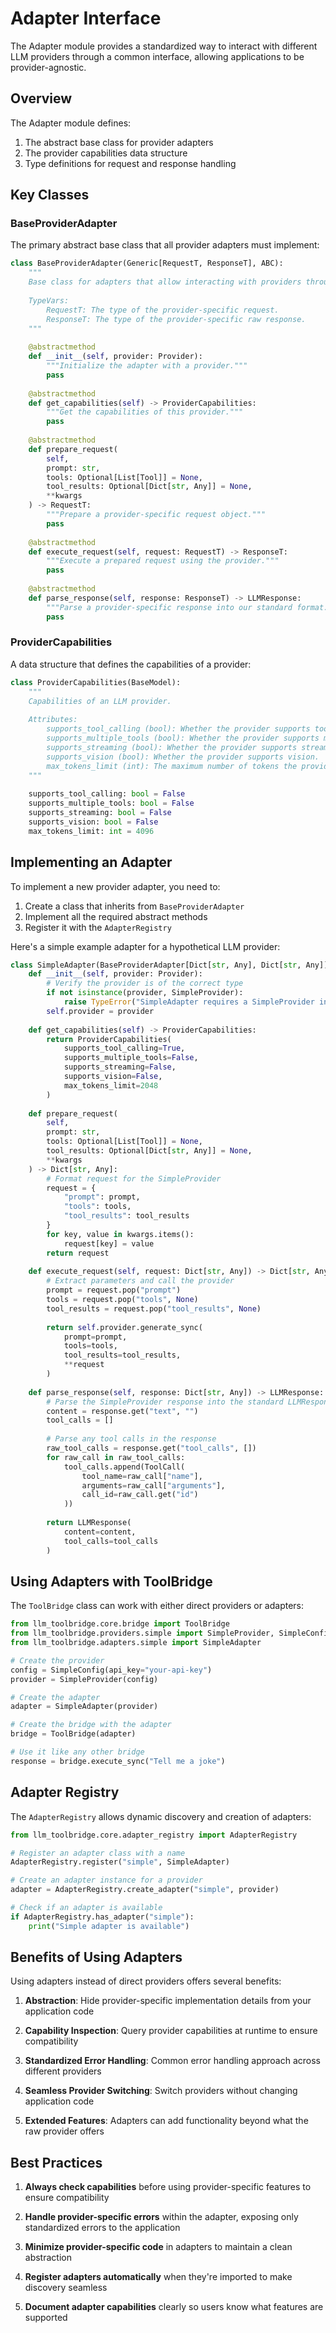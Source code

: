 # Adapter Interface

The Adapter module provides a standardized way to interact with different LLM providers through a common interface, allowing applications to be provider-agnostic.

## Overview

The Adapter module defines:

1. The abstract base class for provider adapters
2. The provider capabilities data structure
3. Type definitions for request and response handling

## Key Classes

### BaseProviderAdapter

The primary abstract base class that all provider adapters must implement:

```python
class BaseProviderAdapter(Generic[RequestT, ResponseT], ABC):
    """
    Base class for adapters that allow interacting with providers through a standardized interface.
    
    TypeVars:
        RequestT: The type of the provider-specific request.
        ResponseT: The type of the provider-specific raw response.
    """
    
    @abstractmethod
    def __init__(self, provider: Provider):
        """Initialize the adapter with a provider."""
        pass
    
    @abstractmethod
    def get_capabilities(self) -> ProviderCapabilities:
        """Get the capabilities of this provider."""
        pass
    
    @abstractmethod
    def prepare_request(
        self,
        prompt: str,
        tools: Optional[List[Tool]] = None,
        tool_results: Optional[Dict[str, Any]] = None,
        **kwargs
    ) -> RequestT:
        """Prepare a provider-specific request object."""
        pass
        
    @abstractmethod
    def execute_request(self, request: RequestT) -> ResponseT:
        """Execute a prepared request using the provider."""
        pass
        
    @abstractmethod
    def parse_response(self, response: ResponseT) -> LLMResponse:
        """Parse a provider-specific response into our standard format."""
        pass
```

### ProviderCapabilities

A data structure that defines the capabilities of a provider:

```python
class ProviderCapabilities(BaseModel):
    """
    Capabilities of an LLM provider.
    
    Attributes:
        supports_tool_calling (bool): Whether the provider supports tool calling.
        supports_multiple_tools (bool): Whether the provider supports multiple tools.
        supports_streaming (bool): Whether the provider supports streaming.
        supports_vision (bool): Whether the provider supports vision.
        max_tokens_limit (int): The maximum number of tokens the provider supports.
    """
    
    supports_tool_calling: bool = False
    supports_multiple_tools: bool = False
    supports_streaming: bool = False
    supports_vision: bool = False
    max_tokens_limit: int = 4096
```

## Implementing an Adapter

To implement a new provider adapter, you need to:

1. Create a class that inherits from `BaseProviderAdapter`
2. Implement all the required abstract methods
3. Register it with the `AdapterRegistry`

Here's a simple example adapter for a hypothetical LLM provider:

```python
class SimpleAdapter(BaseProviderAdapter[Dict[str, Any], Dict[str, Any]]):
    def __init__(self, provider: Provider):
        # Verify the provider is of the correct type
        if not isinstance(provider, SimpleProvider):
            raise TypeError("SimpleAdapter requires a SimpleProvider instance")
        self.provider = provider
    
    def get_capabilities(self) -> ProviderCapabilities:
        return ProviderCapabilities(
            supports_tool_calling=True,
            supports_multiple_tools=False,
            supports_streaming=False,
            supports_vision=False,
            max_tokens_limit=2048
        )
    
    def prepare_request(
        self,
        prompt: str,
        tools: Optional[List[Tool]] = None,
        tool_results: Optional[Dict[str, Any]] = None,
        **kwargs
    ) -> Dict[str, Any]:
        # Format request for the SimpleProvider
        request = {
            "prompt": prompt,
            "tools": tools,
            "tool_results": tool_results
        }
        for key, value in kwargs.items():
            request[key] = value
        return request
    
    def execute_request(self, request: Dict[str, Any]) -> Dict[str, Any]:
        # Extract parameters and call the provider
        prompt = request.pop("prompt")
        tools = request.pop("tools", None)
        tool_results = request.pop("tool_results", None)
        
        return self.provider.generate_sync(
            prompt=prompt,
            tools=tools,
            tool_results=tool_results,
            **request
        )
    
    def parse_response(self, response: Dict[str, Any]) -> LLMResponse:
        # Parse the SimpleProvider response into the standard LLMResponse
        content = response.get("text", "")
        tool_calls = []
        
        # Parse any tool calls in the response
        raw_tool_calls = response.get("tool_calls", [])
        for raw_call in raw_tool_calls:
            tool_calls.append(ToolCall(
                tool_name=raw_call["name"],
                arguments=raw_call["arguments"],
                call_id=raw_call.get("id")
            ))
        
        return LLMResponse(
            content=content,
            tool_calls=tool_calls
        )
```

## Using Adapters with ToolBridge

The `ToolBridge` class can work with either direct providers or adapters:

```python
from llm_toolbridge.core.bridge import ToolBridge
from llm_toolbridge.providers.simple import SimpleProvider, SimpleConfig
from llm_toolbridge.adapters.simple import SimpleAdapter

# Create the provider
config = SimpleConfig(api_key="your-api-key")
provider = SimpleProvider(config)

# Create the adapter
adapter = SimpleAdapter(provider)

# Create the bridge with the adapter
bridge = ToolBridge(adapter)

# Use it like any other bridge
response = bridge.execute_sync("Tell me a joke")
```

## Adapter Registry

The `AdapterRegistry` allows dynamic discovery and creation of adapters:

```python
from llm_toolbridge.core.adapter_registry import AdapterRegistry

# Register an adapter class with a name
AdapterRegistry.register("simple", SimpleAdapter)

# Create an adapter instance for a provider
adapter = AdapterRegistry.create_adapter("simple", provider)

# Check if an adapter is available
if AdapterRegistry.has_adapter("simple"):
    print("Simple adapter is available")
```

## Benefits of Using Adapters

Using adapters instead of direct providers offers several benefits:

1. **Abstraction**: Hide provider-specific implementation details from your application code

2. **Capability Inspection**: Query provider capabilities at runtime to ensure compatibility

3. **Standardized Error Handling**: Common error handling approach across different providers

4. **Seamless Provider Switching**: Switch providers without changing application code

5. **Extended Features**: Adapters can add functionality beyond what the raw provider offers

## Best Practices

1. **Always check capabilities** before using provider-specific features to ensure compatibility

2. **Handle provider-specific errors** within the adapter, exposing only standardized errors to the application

3. **Minimize provider-specific code** in adapters to maintain a clean abstraction

4. **Register adapters automatically** when they're imported to make discovery seamless

5. **Document adapter capabilities** clearly so users know what features are supported